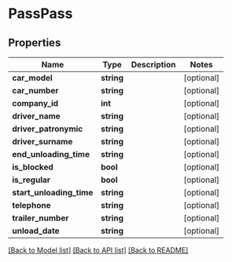 # PassPass

## Properties
Name | Type | Description | Notes
------------ | ------------- | ------------- | -------------
**car_model** | **string** |  | [optional] 
**car_number** | **string** |  | [optional] 
**company_id** | **int** |  | [optional] 
**driver_name** | **string** |  | [optional] 
**driver_patronymic** | **string** |  | [optional] 
**driver_surname** | **string** |  | [optional] 
**end_unloading_time** | **string** |  | [optional] 
**is_blocked** | **bool** |  | [optional] 
**is_regular** | **bool** |  | [optional] 
**start_unloading_time** | **string** |  | [optional] 
**telephone** | **string** |  | [optional] 
**trailer_number** | **string** |  | [optional] 
**unload_date** | **string** |  | [optional] 

[[Back to Model list]](../README.md#documentation-for-models) [[Back to API list]](../README.md#documentation-for-api-endpoints) [[Back to README]](../README.md)


